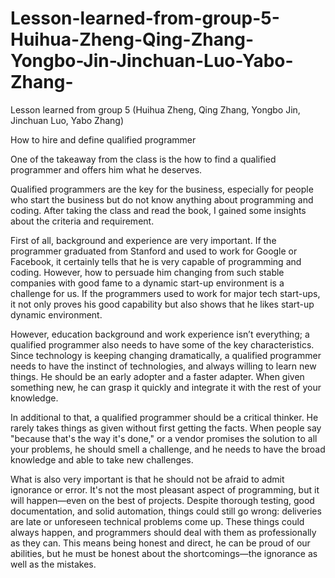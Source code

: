 # Lesson-learned-from-group-5-Huihua-Zheng-Qing-Zhang-Yongbo-Jin-Jinchuan-Luo-Yabo-Zhang-
Lesson learned from group 5 (Huihua Zheng, Qing Zhang, Yongbo Jin, Jinchuan Luo, Yabo Zhang)

How to hire and define qualified programmer

One of the takeaway from the class is the how to find a qualified programmer and offers him what he deserves.

Qualified programmers are the key for the business, especially for people who start the business but do not know anything about programming and coding. After taking the class and read the book, I gained some insights about the criteria and requirement.

First of all, background and experience are very important. If the programmer graduated from Stanford and used to work for Google or Facebook, it certainly tells that he is very capable of programming and coding. However, how to persuade him changing from such stable companies with good fame to a dynamic start-up environment is a challenge for us. If the programmers used to work for major tech start-ups, it not only proves his good capability but also shows that he likes start-up dynamic environment. 

However, education background and work experience isn’t everything; a qualified programmer also needs to have some of the key characteristics. Since technology is keeping changing dramatically, a qualified programmer needs to have the instinct of technologies, and always willing to learn new things. He should be an early adopter and a faster adapter. When given something new, he can grasp it quickly and integrate it with the rest of your knowledge.

In additional to that, a qualified programmer should be a critical thinker. He rarely takes things as given without first getting the facts. When people say "because that's the way it's done," or a vendor promises the solution to all your problems, he should smell a challenge, and he needs to have the broad knowledge and able to take new challenges. 

What is also very important is that he should not be afraid to admit ignorance or error. It's not the most pleasant aspect of programming, but it will happen—even on the best of projects. Despite thorough testing, good documentation, and solid automation, things could still go wrong: deliveries are late or unforeseen technical problems come up. These things could always happen, and programmers should deal with them as professionally as they can. This means being honest and direct, he can be proud of our abilities, but he must be honest about the shortcomings—the ignorance as well as the mistakes.

